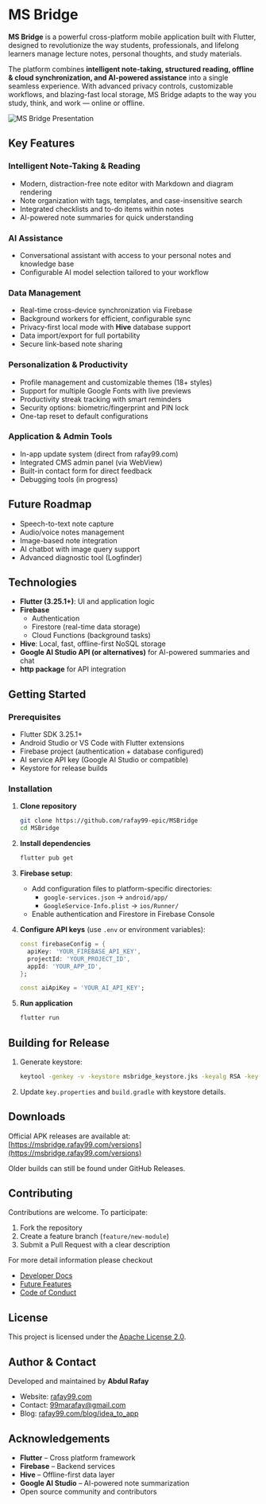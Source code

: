 # MS Bridge  

**MS Bridge** is a powerful cross-platform mobile application built with Flutter, designed to revolutionize the way students, professionals, and lifelong learners manage lecture notes, personal thoughts, and study materials.  

The platform combines **intelligent note-taking, structured reading, offline & cloud synchronization, and AI-powered assistance** into a single seamless experience. With advanced privacy controls, customizable workflows, and blazing-fast local storage, MS Bridge adapts to the way you study, think, and work — online or offline.  

![MS Bridge Presentation](https://msbridge.rafay99.com/assets/blog/post/readme.webp)  

## Key Features  

### Intelligent Note-Taking & Reading  
- Modern, distraction-free note editor with Markdown and diagram rendering  
- Note organization with tags, templates, and case-insensitive search  
- Integrated checklists and to-do items within notes  
- AI-powered note summaries for quick understanding  

### AI Assistance  
- Conversational assistant with access to your personal notes and knowledge base  
- Configurable AI model selection tailored to your workflow  

### Data Management  
- Real-time cross-device synchronization via Firebase  
- Background workers for efficient, configurable sync  
- Privacy-first local mode with **Hive** database support  
- Data import/export for full portability  
- Secure link-based note sharing  

### Personalization & Productivity  
- Profile management and customizable themes (18+ styles)  
- Support for multiple Google Fonts with live previews  
- Productivity streak tracking with smart reminders  
- Security options: biometric/fingerprint and PIN lock  
- One-tap reset to default configurations  

### Application & Admin Tools  
- In-app update system (direct from rafay99.com)  
- Integrated CMS admin panel (via WebView)  
- Built-in contact form for direct feedback  
- Debugging tools (in progress)  

## Future Roadmap  

- Speech-to-text note capture  
- Audio/voice notes management  
- Image-based note integration  
- AI chatbot with image query support  
- Advanced diagnostic tool (Logfinder)  

## Technologies  

- **Flutter (3.25.1+)**: UI and application logic  
- **Firebase**  
  - Authentication  
  - Firestore (real-time data storage)  
  - Cloud Functions (background tasks)  
- **Hive**: Local, fast, offline-first NoSQL storage  
- **Google AI Studio API (or alternatives)** for AI-powered summaries and chat  
- **http package** for API integration  



## Getting Started  

### Prerequisites  
- Flutter SDK 3.25.1+  
- Android Studio or VS Code with Flutter extensions  
- Firebase project (authentication + database configured)  
- AI service API key (Google AI Studio or compatible)  
- Keystore for release builds  

### Installation  

1. **Clone repository**  
   ```bash
   git clone https://github.com/rafay99-epic/MSBridge
   cd MSBridge
   ```  

2. **Install dependencies**  
   ```bash
   flutter pub get
   ```  

3. **Firebase setup**:  
   - Add configuration files to platform-specific directories:  
     - `google-services.json` → `android/app/`  
     - `GoogleService-Info.plist` → `ios/Runner/`  
   - Enable authentication and Firestore in Firebase Console  

4. **Configure API keys** (use `.env` or environment variables):  
   ```dart
   const firebaseConfig = {
     apiKey: 'YOUR_FIREBASE_API_KEY',
     projectId: 'YOUR_PROJECT_ID',
     appId: 'YOUR_APP_ID',
   };

   const aiApiKey = 'YOUR_AI_API_KEY';
   ```  

5. **Run application**  
   ```bash
   flutter run
   ```  


## Building for Release  

1. Generate keystore:  
   ```bash
   keytool -genkey -v -keystore msbridge_keystore.jks -keyalg RSA -keysize 2048 -validity 10000 -alias msbridge
   ```  

2. Update `key.properties` and `build.gradle` with keystore details.  


## Downloads  

Official APK releases are available at:  
[https://msbridge.rafay99.com/versions](https://msbridge.rafay99.com/versions)  

Older builds can still be found under GitHub Releases.  


## Contributing  

Contributions are welcome. To participate:  
1. Fork the repository  
2. Create a feature branch (`feature/new-module`)  
3. Submit a Pull Request with a clear description  

For more detail information please checkout 
- [Developer Docs](/DEVELOPER_DOCS.md)
- [Future Features](/FUTURE_PLANS.md)
- [Code of Conduct](/CODE_OF_CONDUCT.md)

## License  

This project is licensed under the [Apache License 2.0](LICENSE).  

## Author & Contact  

Developed and maintained by **Abdul Rafay**  
- Website: [rafay99.com](https://rafay99.com)  
- Contact: [99marafay@gmail.com](mailto:99marafay@gmail.com)  
- Blog: [rafay99.com/blog/idea_to_app](https://rafay99.com/blog/idea_to_app)  

## Acknowledgements  

- **Flutter** – Cross platform framework  
- **Firebase** – Backend services  
- **Hive** – Offline-first data layer  
- **Google AI Studio** – AI-powered note summarization  
- Open source community and contributors  

